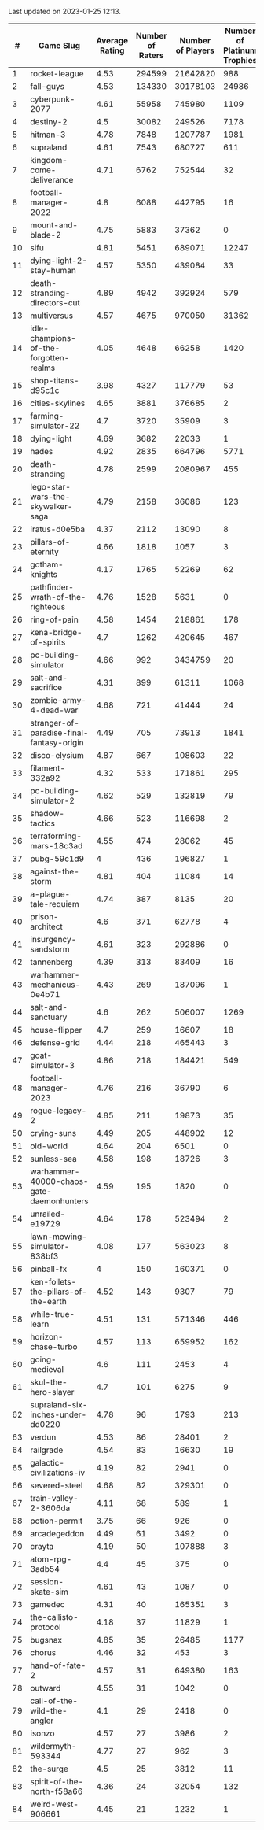 Last updated on 2023-01-25 12:13.


|#|Game Slug|Average Rating|Number of Raters|Number of Players|Number of Platinum Trophies|Max Rarity (%)|
|---|---|---|---|---|---|---|
|1|rocket-league|4.53|294599|21642820|988|78|
|2|fall-guys|4.53|134330|30178103|24986|1|
|3|cyberpunk-2077|4.61|55958|745980|1109|65|
|4|destiny-2|4.5|30082|249526|7178|94|
|5|hitman-3|4.78|7848|1207787|1981|47|
|6|supraland|4.61|7543|680727|611|99|
|7|kingdom-come-deliverance|4.71|6762|752544|32|30|
|8|football-manager-2022|4.8|6088|442795|16|49|
|9|mount-and-blade-2|4.75|5883|37362|0|26|
|10|sifu|4.81|5451|689071|12247|97|
|11|dying-light-2-stay-human|4.57|5350|439084|33|7|
|12|death-stranding-directors-cut|4.89|4942|392924|579|91|
|13|multiversus|4.57|4675|970050|31362|75|
|14|idle-champions-of-the-forgotten-realms|4.05|4648|66258|1420|0.2|
|15|shop-titans-d95c1c|3.98|4327|117779|53|97|
|16|cities-skylines|4.65|3881|376685|2|71|
|17|farming-simulator-22|4.7|3720|35909|3|77|
|18|dying-light|4.69|3682|22033|1|95|
|19|hades|4.92|2835|664796|5771|89|
|20|death-stranding|4.78|2599|2080967|455|91|
|21|lego-star-wars-the-skywalker-saga|4.79|2158|36086|123|97|
|22|iratus-d0e5ba|4.37|2112|13090|8|85|
|23|pillars-of-eternity|4.66|1818|1057|3|81|
|24|gotham-knights|4.17|1765|52269|62|26|
|25|pathfinder-wrath-of-the-righteous|4.76|1528|5631|0|51|
|26|ring-of-pain|4.58|1454|218861|178|96|
|27|kena-bridge-of-spirits|4.7|1262|420645|467|94|
|28|pc-building-simulator|4.66|992|3434759|20|48|
|29|salt-and-sacrifice|4.31|899|61311|1068|91|
|30|zombie-army-4-dead-war|4.68|721|41444|24|67|
|31|stranger-of-paradise-final-fantasy-origin|4.49|705|73913|1841|98|
|32|disco-elysium|4.87|667|108603|22|28|
|33|filament-332a92|4.32|533|171861|295|93|
|34|pc-building-simulator-2|4.62|529|132819|79|75|
|35|shadow-tactics|4.66|523|116698|2|4|
|36|terraforming-mars-18c3ad|4.55|474|28062|45|44|
|37|pubg-59c1d9|4|436|196827|1|73|
|38|against-the-storm|4.81|404|11084|14|37|
|39|a-plague-tale-requiem|4.74|387|8135|20|92|
|40|prison-architect|4.6|371|62778|4|29|
|41|insurgency-sandstorm|4.61|323|292886|0|5|
|42|tannenberg|4.39|313|83409|16|88|
|43|warhammer-mechanicus-0e4b71|4.43|269|187096|1|25|
|44|salt-and-sanctuary|4.6|262|506007|1269|83|
|45|house-flipper|4.7|259|16607|18|94|
|46|defense-grid|4.44|218|465443|3|80|
|47|goat-simulator-3|4.86|218|184421|549|92|
|48|football-manager-2023|4.76|216|36790|6|79|
|49|rogue-legacy-2|4.85|211|19873|35|4|
|50|crying-suns|4.49|205|448902|12|66|
|51|old-world|4.64|204|6501|0|82|
|52|sunless-sea|4.58|198|18726|3|36|
|53|warhammer-40000-chaos-gate-daemonhunters|4.59|195|1820|0|3|
|54|unrailed-e19729|4.64|178|523494|2|9|
|55|lawn-mowing-simulator-838bf3|4.08|177|563023|8|85|
|56|pinball-fx|4|150|160371|0|85|
|57|ken-follets-the-pillars-of-the-earth|4.52|143|9307|79|44|
|58|while-true-learn|4.51|131|571346|446|93|
|59|horizon-chase-turbo|4.57|113|659952|162|88|
|60|going-medieval|4.6|111|2453|4|68|
|61|skul-the-hero-slayer|4.7|101|6275|9|95|
|62|supraland-six-inches-under-dd0220|4.78|96|1793|213|99|
|63|verdun|4.53|86|28401|2|76|
|64|railgrade|4.54|83|16630|19|98|
|65|galactic-civilizations-iv|4.19|82|2941|0|79|
|66|severed-steel|4.68|82|329301|0|16|
|67|train-valley-2-3606da|4.11|68|589|1|88|
|68|potion-permit|3.75|66|926|0|98|
|69|arcadegeddon|4.49|61|3492|0|90|
|70|crayta|4.19|50|107888|3|23|
|71|atom-rpg-3adb54|4.4|45|375|0|98|
|72|session-skate-sim|4.61|43|1087|0|27|
|73|gamedec|4.31|40|165351|3|27|
|74|the-callisto-protocol|4.18|37|11829|1|4|
|75|bugsnax|4.85|35|26485|1177|97|
|76|chorus|4.46|32|453|3|87|
|77|hand-of-fate-2|4.57|31|649380|163|72|
|78|outward|4.55|31|1042|0|72|
|79|call-of-the-wild-the-angler|4.1|29|2418|0|64|
|80|isonzo|4.57|27|3986|2|57|
|81|wildermyth-593344|4.77|27|962|3|18|
|82|the-surge|4.5|25|3812|11|94|
|83|spirit-of-the-north-f58a66|4.36|24|32054|132|65|
|84|weird-west-906661|4.45|21|1232|1|85|
